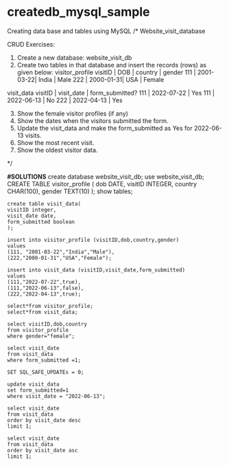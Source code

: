 # createdb_mysql_sample
Creating data base and tables using MySQL
/*
Website_visit_database

CRUD Exercises:
1. Create a new database:
website_visit_db
2. Create two tables in that database and insert the records (rows) as given below:
visitor_profile
visitID    |     DOB        |    country    |    gender
111        | 2001-03-22|    India    | Male
222        | 2000-01-31|    USA        | Female        

visit_data
visitID    |    visit_date    |    form_submitted?
111        |    2022-07-22    |    Yes
111        |    2022-06-13    |    No
222        |    2022-04-13    |    Yes    

3. Show the female visitor profiles (if any)
4. Show the dates when the visitors submitted the form.
5. Update the visit_data and make the form_submitted as Yes
for 2022-06-13 visits.
6. Show the most recent visit. 
7. Show the oldest visitor data.

*/

**#SOLUTIONS**
create database website_visit_db;
use website_visit_db;
CREATE TABLE visitor_profile (
    dob DATE,
    visitID INTEGER,
    country CHAR(100),
    gender TEXT(10)
);
    show tables;
    
    create table visit_data( 
    visitID integer,
    visit_date date,
    form_submitted boolean
    );
    
    insert into visitor_profile (visitID,dob,country,gender)
    values 
    (111, "2001-03-22","India","Male"),
	(222,"2000-01-31","USA","Female");
    
    insert into visit_data (visitID,visit_date,form_submitted)
    values
    (111,"2022-07-22",true),
    (111,"2022-06-13",false),
	(222,"2022-04-13",true);
    
    select*from visitor_profile;
    select*from visit_data;
    
    select visitID,dob,country
    from visitor_profile 
    where gender="female";
    
    select visit_date
    from visit_data
    where form_submitted =1;
    
    SET SQL_SAFE_UPDATEs = 0; 
    
    update visit_data
    set form_submitted=1
    where visit_date = "2022-06-13";
    
    select visit_date
    from visit_data
    order by visit_date desc
    limit 1;
    
    select visit_date
    from visit_data
    order by visit_date asc
    limit 1;



